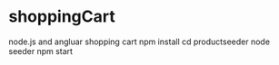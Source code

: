 # shoppingCart
node.js and angluar shopping cart
npm install
cd productseeder
node seeder
npm start
